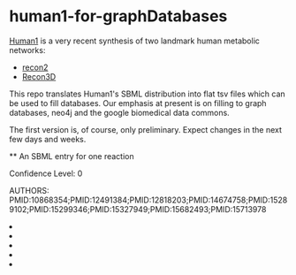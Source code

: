 # human1-for-graphDatabases
[Human1](https://www.chalmers.se/en/departments/bio/news/Pages/The-next-generation-of-human-metabolic-modelling.aspx) is a very recent synthesis of two landmark human metabolic networks:

 - [recon2](https://www.ncbi.nlm.nih.gov/pmc/articles/PMC4896983/)
 - [Recon3D](https://www.nature.com/articles/nbt.4072)
 
This repo translates Human1's SBML distribution into flat tsv files which can be used to fill
databases.  Our emphasis at present is on filling to graph databases, neo4j and the google
biomedical data commons.

The first version is, of course, only preliminary.  Expect changes in the next few days and weeks.

** An SBML entry for one reaction
<div>
      <reaction metaid="R_HMR_3905" sboTerm="SBO:0000176" id="R_HMR_3905" reversible="false" fast="false" lowerFluxBound="FB2N0" upperFluxBound="FB3N1000">
        <notes>
          <body xmlns="http://www.w3.org/1999/xhtml">
            <p>Confidence Level: 0</p>
            <p>AUTHORS: PMID:10868354;PMID:12491384;PMID:12818203;PMID:14674758;PMID:15289102;PMID:15299346;PMID:15327949;PMID:15682493;PMID:15713978</p>
          </body>
        </notes>
        <annotation>
          <RDF xmlns:rdf="http://www.w3.org/1999/02/22-rdf-syntax-ns#" xmlns:dcterms="http://purl.org/dc/terms/" xmlns:vCard="http://www.w3.org/2001/vcard-rdf/3.0#" xmlns:vCard4="http://www.w3.org/2006/vcard/ns#" xmlns:bqbiol="http://biomodels.net/biology-qualifiers/" xmlns:bqmodel="http://biomodels.net/model-qualifiers/">
            <Description about="#R_HMR_3905">
              <bqbiol:is>
                <Bag>
                  <li resource="http://identifiers.org/ec-code/1.1.1.1"/>
                  <li resource="http://identifiers.org/ec-code/1.1.1.71"/>
                  <li resource="http://identifiers.org/kegg.reaction/R00754"/>
                  <li resource="http://identifiers.org/bigg.reaction/ALCD2x"/>
                  <li resource="http://identifiers.org/metanetx.reaction/MNXR95725"/>
                </Bag>
              </bqbiol:is>
            </Description>
          </RDF>
        </annotation>
        <listOfReactants>
          <speciesReference species="M_m01796c" stoichiometry="1" constant="true"/>
          <speciesReference species="M_m02552c" stoichiometry="1" constant="true"/>
        </listOfReactants>
        <listOfProducts>
          <speciesReference species="M_m01249c" stoichiometry="1" constant="true"/>
          <speciesReference species="M_m02039c" stoichiometry="1" constant="true"/>
          <speciesReference species="M_m02553c" stoichiometry="1" constant="true"/>
        </listOfProducts>
        <geneProductAssociation>
          <or>
            <geneProductRef geneProduct="ENSG00000147576"/>
            <geneProductRef geneProduct="ENSG00000172955"/>
            <geneProductRef geneProduct="ENSG00000180011"/>
            <geneProductRef geneProduct="ENSG00000187758"/>
            <geneProductRef geneProduct="ENSG00000196344"/>
            <geneProductRef geneProduct="ENSG00000196616"/>
            <geneProductRef geneProduct="ENSG00000197894"/>
            <geneProductRef geneProduct="ENSG00000198099"/>
            <geneProductRef geneProduct="ENSG00000248144"/>
          </or>
        </geneProductAssociation>
      </reaction>

</div>

